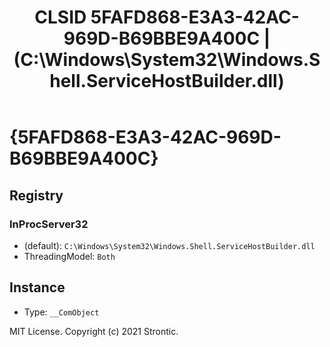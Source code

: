 ﻿---
title: "CLSID 5FAFD868-E3A3-42AC-969D-B69BBE9A400C | (C:\\Windows\\System32\\Windows.Shell.ServiceHostBuilder.dll)"
excerpt: What is COM-Object CLSID 5FAFD868-E3A3-42AC-969D-B69BBE9A400C?
---

# {5FAFD868-E3A3-42AC-969D-B69BBE9A400C}


## Registry


### InProcServer32

* (default): `C:\Windows\System32\Windows.Shell.ServiceHostBuilder.dll`
* ThreadingModel: `Both`

## Instance

* Type: `__ComObject`

MIT License. Copyright (c) 2021 Strontic.


